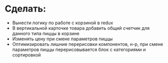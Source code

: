 # Сделать:
- Вынести логику по работе с корзиной в redux
- В вертикальной карточке товара добавить общий счетчик для данного типа пиццы в корзине
- Изменять цену при смене параметров пиццы
- Оптимизировать лишние перерисовки компонентов, н-р, при смене параметров пиццы перерисовывается блок с категориями и сортировкой